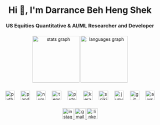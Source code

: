 <h1 align="center">Hi 👋, I'm Darrance Beh Heng Shek</h1>
<h3 align="center">US Equities Quantitative & AI/ML Researcher and Developer</h3>

###

<div align="center">
  <img src="https://github-readme-stats.vercel.app/api?username=darrancebeh&hide_title=false&hide_rank=false&show_icons=true&include_all_commits=true&count_private=true&disable_animations=false&theme=dracula&locale=en&hide_border=false" height="150" alt="stats graph"  />
  <img src="https://github-readme-stats.vercel.app/api/top-langs?username=darrancebeh&locale=en&hide_title=false&layout=compact&card_width=320&langs_count=5&theme=dracula&hide_border=false" height="150" alt="languages graph"  />
</div>

###

<div align="center">
  <img src="https://cdn.jsdelivr.net/gh/devicons/devicon/icons/python/python-original.svg" height="30" alt="python logo"  />
  <img width="12" />
  <img src="https://cdn.jsdelivr.net/gh/devicons/devicon/icons/pandas/pandas-original.svg" height="30" alt="pandas logo"  />
  <img width="12" />
  <img src="https://cdn.jsdelivr.net/gh/devicons/devicon/icons/numpy/numpy-original.svg" height="30" alt="numpy logo"  />
  <img width="12" />
  <img src="https://cdn.jsdelivr.net/gh/devicons/devicon/icons/tensorflow/tensorflow-original.svg" height="30" alt="tensorflow logo"  />
  <img width="12" />
  <img src="https://cdn.jsdelivr.net/gh/devicons/devicon/icons/pytorch/pytorch-original.svg" height="30" alt="pytorch logo"  />
  <img width="12" />
  <img src="https://cdn.jsdelivr.net/gh/devicons/devicon/icons/keras/keras-original.svg" height="30" alt="keras logo"  />
  <img width="12" />
  <img src="https://cdn.jsdelivr.net/gh/devicons/devicon/icons/scikitlearn/scikitlearn-original.svg" height="30" alt="scikitlearn logo"  />
  <img width="12" />
  <img src="https://cdn.jsdelivr.net/gh/devicons/devicon/icons/jupyter/jupyter-original-wordmark.svg" height="30" alt="jupyter logo"  />
  <img width="12" />
  <img src="https://cdn.jsdelivr.net/gh/devicons/devicon/icons/git/git-original.svg" height="30" alt="git logo"  />
  <img width="12" />
  <img src="https://cdn.jsdelivr.net/gh/devicons/devicon/icons/amazonwebservices/amazonwebservices-original-wordmark.svg" height="30" alt="aws logo"  />
</div>

###

<div align="center">
  <a href="https://www.instagram.com/darrancebeh/" target="_blank">
    <img src="https://img.shields.io/static/v1?message=/darrancebeh&logo=instagram&label=&color=E4405F&logoColor=white&labelColor=&style=for-the-badge" height="35" alt="instagram logo"  />
  </a>
  <a href="mailto:darrancebeh@gmail.com" target="_blank">
    <img src="https://img.shields.io/static/v1?message=darrancebeh@gmail.com&logo=gmail&label=&color=D14836&logoColor=white&labelColor=&style=for-the-badge" height="35" alt="gmail logo"  />
  </a>
  <a href="https://www.linkedin.com/in/darrancebeh/" target="_blank">
    <img src="https://img.shields.io/static/v1?message=/darrancebeh&logo=linkedin&label=&color=0077B5&logoColor=white&labelColor=&style=for-the-badge" height="35" alt="linkedin logo"  />
  </a>
</div>
